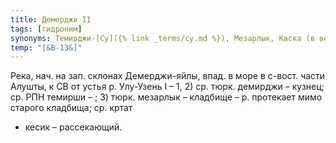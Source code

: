 ```yaml
---
title: Демерджи II
tags: [гидроним]
synonyms: Темирджи-[Су]({% link _terms/су.md %}), Мезарлык, Каска (в верхнем теч.)
temp: "[&В-13&]"
---
```


Река, нач. на зап. склонах Демерджи-яйлы, впад. в море в с-вост. части Алушты, к
СВ от устья р. Улу-Узень I – 1, 2) ср. тюрк. демирджи – кузнец; ср. РПН темирши
– ; 3) тюрк. мезарлык – кладбище – р. протекает мимо старого кладбища; ср. кртат
- кесик – рассекающий.
